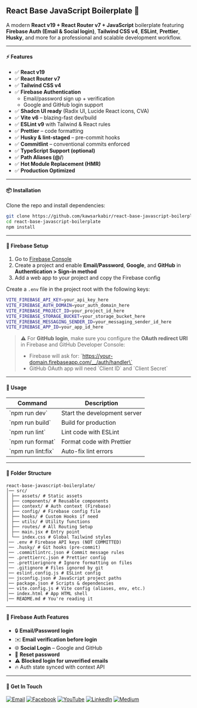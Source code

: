 ## React Base JavaScript Boilerplate 🚀

A modern **React v19 + React Router v7 + JavaScript** boilerplate featuring **Firebase Auth (Email & Social login)**, **Tailwind CSS v4**, **ESLint**, **Prettier**, **Husky**, and more for a professional and scalable development workflow.

---

#### ⚡ Features

- ✅ **React v19**
- ✅ **React Router v7**
- ✅ **Tailwind CSS v4**
- ✅ **Firebase Authentication**
  - Email/password sign up + verification
  - Google and GitHub login support
- ✅ **Shadcn UI ready** (Radix UI, Lucide React icons, CVA)
- ✅ **Vite v6** – blazing-fast dev/build
- ✅ **ESLint v9** with Tailwind & React rules
- ✅ **Prettier** – code formatting
- ✅ **Husky & lint-staged** – pre-commit hooks
- ✅ **Commitlint** – conventional commits enforced
- ✅ **TypeScript Support (optional)**
- ✅ **Path Aliases (@/**)
- ✅ **Hot Module Replacement (HMR)**
- ✅ **Production Optimized**

---

#### 📦 Installation

Clone the repo and install dependencies:

```bash
git clone https://github.com/kawsarkabir/react-base-javascript-boilerplate.git
cd react-base-javascript-boilerplate
npm install
```

---

#### 🔐 Firebase Setup

1. Go to [Firebase Console](https://console.firebase.google.com/)
2. Create a project and enable **Email/Password**, **Google**, and **GitHub** in **Authentication > Sign-in method**
3. Add a web app to your project and copy the Firebase config

Create a `.env` file in the project root with the following keys:

```bash
VITE_FIREBASE_API_KEY=your_api_key_here
VITE_FIREBASE_AUTH_DOMAIN=your_auth_domain_here
VITE_FIREBASE_PROJECT_ID=your_project_id_here
VITE_FIREBASE_STORAGE_BUCKET=your_storage_bucket_here
VITE_FIREBASE_MESSAGING_SENDER_ID=your_messaging_sender_id_here
VITE_FIREBASE_APP_ID=your_app_id_here

```

> ⚠️ For **GitHub login**, make sure you configure the **OAuth redirect URI** in Firebase and GitHub Developer Console:
>
> - Firebase will ask for: \`https://your-domain.firebaseapp.com/__/auth/handler\`
> - GitHub OAuth app will need \`Client ID\` and \`Client Secret\`

---

#### 🚀 Usage

| Command              | Description                  |
| -------------------- | ---------------------------- |
| \`npm run dev\`      | Start the development server |
| \`npm run build\`    | Build for production         |
| \`npm run lint\`     | Lint code with ESLint        |
| \`npm run format\`   | Format code with Prettier    |
| \`npm run lint:fix\` | Auto-fix lint errors         |

---

#### 📂 Folder Structure

```
react-base-javascript-boilerplate/
│── src/
│ ├── assets/ # Static assets
│ ├── components/ # Reusable components
│ ├── context/ # Auth context (Firebase)
│ ├── config/ # Firebase config file
│ ├── hooks/ # Custom Hooks if need
│ ├── utils/ # Utility functions
│ ├── routes/ # All Routing Setup
│ ├── main.jsx # Entry point
│ └── index.css # Global Tailwind styles
│── .env # Firebase API keys (NOT COMMITTED)
│── .husky/ # Git hooks (pre-commit)
│── .commitlintrc.json # Commit message rules
│── .prettierrc.json # Prettier config
│── .prettierignore # Ignore formatting on files
│── .gitignore # Files ignored by git
│── eslint.config.js # ESLint config
│── jsconfig.json # JavaScript project paths
│── package.json # Scripts & dependencies
│── vite.config.js # Vite config (aliases, env, etc.)
│── index.html # App HTML shell
│── README.md # You're reading it
```

---

#### 🔐 Firebase Auth Features

- 🔒 **Email/Password login**
- ✉️ **Email verification before login**
- 🌐 **Social Login** – Google and GitHub
- 🔁 **Reset password**
- ⚠️ **Blocked login for unverified emails**
- 🔥 Auth state synced with context API

---

#### 🔗 Get In Touch

[![Email](https://img.shields.io/badge/Email-D14836?style=for-the-badge&logo=gmail&logoColor=white&height=20)](mailto:devkawsarkabir@gmail.com)
[![Facebook](https://img.shields.io/badge/Facebook-1877F2?style=for-the-badge&logo=facebook&logoColor=white&height=20)](https://facebook.com/devkawsarkabir)
[![YouTube](https://img.shields.io/badge/YouTube-FF0000?style=for-the-badge&logo=youtube&logoColor=white&height=20)](https://youtube.com/@kawsarkabir)
[![LinkedIn](https://img.shields.io/badge/LinkedIn-0077B5?style=for-the-badge&logo=linkedin&logoColor=white&height=20)](https://linkedin.com/in/kawsarkabir)
[![Medium](https://img.shields.io/badge/Medium-000000?style=for-the-badge&logo=medium&logoColor=white&height=20)](https://medium.com/@kawsarkabir)
















